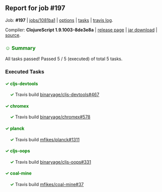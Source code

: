 ## Report for job #197

Job: **#197** | [jobs/1081ba1](https://github.com/cljs-oss/canary/commit/1081ba18d7e1b2a4df689599a93576c33969459e) | [options](options.edn) | [tasks](tasks.edn) | [travis log](https://travis-ci.org/cljs-oss/canary/builds/323505478).

Compiler: **ClojureScript 1.9.1003-8de3e8a** | [release page](https://github.com/cljs-oss/canary/releases/tag/r1.9.1003-8de3e8a) | [jar download](https://github.com/cljs-oss/canary/releases/download/r1.9.1003-8de3e8a/clojurescript-1.9.1003-8de3e8a.jar) | [source](https://github.com/clojure/clojurescript/commit/8de3e8acaff526bd05a6d3f52a9f1582b53d0f80).

### <b style='color:green'>☺ Summary</b>

All tasks passed! Passed 5 / 5 (executed) of total 5 tasks.

### Executed Tasks

#### <b style='color:green'>&#x2713; cljs-devtools</b>
&nbsp;&nbsp;&nbsp;&nbsp;<b style='color:green'>&#x2713;</b> Travis build [binaryage/cljs-devtools#467](https://travis-ci.org/binaryage/cljs-devtools/builds/323507916)<br>

#### <b style='color:green'>&#x2713; chromex</b>
&nbsp;&nbsp;&nbsp;&nbsp;<b style='color:green'>&#x2713;</b> Travis build [binaryage/chromex#578](https://travis-ci.org/binaryage/chromex/builds/323507918)<br>

#### <b style='color:green'>&#x2713; planck</b>
&nbsp;&nbsp;&nbsp;&nbsp;<b style='color:green'>&#x2713;</b> Travis build [mfikes/planck#1311](https://travis-ci.org/mfikes/planck/builds/323507922)<br>

#### <b style='color:green'>&#x2713; cljs-oops</b>
&nbsp;&nbsp;&nbsp;&nbsp;<b style='color:green'>&#x2713;</b> Travis build [binaryage/cljs-oops#331](https://travis-ci.org/binaryage/cljs-oops/builds/323507923)<br>

#### <b style='color:green'>&#x2713; coal-mine</b>
&nbsp;&nbsp;&nbsp;&nbsp;<b style='color:green'>&#x2713;</b> Travis build [mfikes/coal-mine#37](https://travis-ci.org/mfikes/coal-mine/builds/323507920)<br>